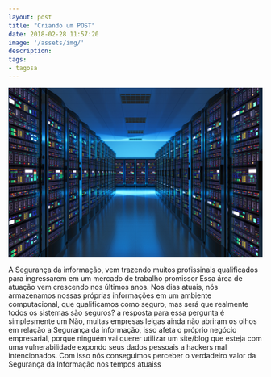 ```yaml
---
layout: post
title: "Criando um POST"
date: 2018-02-28 11:57:20
image: '/assets/img/'
description:
tags:
- tagosa
---
```


![Alt da minha Imagem](/assets/img/NovasImagensDay/integration-small.jpg "Security")

A Segurança da informação, vem trazendo muitos profissinais qualificados para ingressarem em um mercado de trabalho promissor
Essa área de atuação vem crescendo nos últimos anos. Nos dias atuais, nós armazenamos nossas próprias informações em um ambiente computacional, que qualificamos como seguro, mas será que realmente todos os sistemas são seguros? a resposta para essa pergunta é simplesmente um Não, muitas empresas leigas ainda não abriram os olhos em relação a Segurança da informação, isso afeta o próprio negócio empresarial, porque ninguém vai querer utilizar um site/blog que esteja com uma vulnerabilidade expondo seus dados pessoais a hackers mal intencionados. Com isso nós conseguimos perceber o verdadeiro valor da Segurança da Informação nos tempos atuaiss